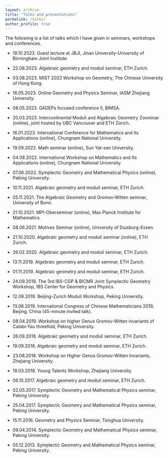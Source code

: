 ```yaml
---
layout: archive
title: "Talks and presentations"
permalink: /talks/
author_profile: true
---
```


The following is a list of talks which I have given in seminars, workshops and conferences.

- 19.10.2023. Guest lecture at JBJI, Jinan University-University of Birmingham Joint Institute.

- 22.08.2023. Algebraic geometry and moduli seminar, ETH Zurich.

- 03.08.2023. MIST 2023 Workshop on Geometry, The Chinese University of Hong Kong.

- 16.05.2023. Online Geometry and Physics Seminar, IASM Zhejiang University.

- 08.05.2023. GADEPs focused conference II, BIMSA.

- 20.03.2023. Intercontinental Moduli and Algebraic Geometry Zoominar (online), joint hosted by UBC Vancouver and ETH Zürich.

- 16.01.2023. International Conference for Mathematics and Its Applications (online), Chungnam National University.

- 19.09.2022. Math seminar (online), Sun Yat-sen University.

- 04.08.2022. International Workshop on Mathematics and Its Applications (online), Chungnam National University.

- 07.06.2022. Symplectic Geometry and Mathematical Physics (online), Peking University.

- 10.11.2021. Algebraic geometry and moduli seminar, ETH Zurich.

- 05.11.2021. The Algebraic Geometry and Gromov-Witten seminar, University of Bonn.

- 21.10.2021. MPI-Oberseminar (online), Max Planck Institute for Mathematics.

- 08.06.2021. Motives Seminar (online), University of Duisburg-Essen.

- 21.10.2020. Algebraic geometry and moduli seminar (online), ETH Zurich.

- 26.02.2020. Algebraic geometry and moduli seminar, ETH Zurich.

- 13.11.2019. Algebraic geometry and moduli seminar, ETH Zurich.

- 01.11.2019. Algebraic geometry and moduli seminar, ETH Zurich.

- 24.09.2019. The 3rd IBS-CGP & BICMR Joint Symplectic Geometry Workshop, IBS Center for Geometry and Physics.

- 12.09.2019. Beijing-Zurich Moduli Workshop, Peking University.

- 13.06.2019. International Congress of Chinese Mathematicians 2019, Beijing, China (45-minute invited talk).

- 08.04.2019. Workshop on higher Genus Gromov-Witten invariants of Calabi-Yau threefold, Peking University.

- 26.09.2018. Algebraic geometry and moduli seminar, ETH Zurich.

- 19.09.2018. Algebraic geometry and moduli seminar, ETH Zurich. 

- 23.08.2018. Workshop on Higher Genus Gromov-Witten Invariants, Zhejiang University. 

- 19.03.2018. Young Talents Workshop, Zhejiang University. 

- 06.10.2017. Algebraic geometry and moduli seminar, ETH Zurich.

- 02.05.2017. Symplectic Geometry and Mathematical
Physics seminar, Peking University. 

- 25.04.2017. Symplectic Geometry and Mathematical
Physics seminar, Peking University. 

- 15.11.2016. Geometry and Physics Seminar, Tsinghua University. 

- 09.04.2014. Symplectic Geometry and Mathematical
Physics seminar, Peking University. 

- 05.12.2013. Symplectic Geometry and Mathematical
Physics seminar, Peking University. 



